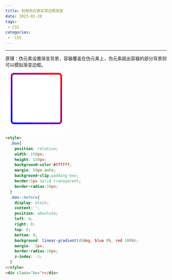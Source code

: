 ```yaml
---
title: 利用伪元素实现边框渐变
date: 2023-03-20
tags:
 - CSS
categories:
 -  CSS
---
```

---
原理：伪元素设置渐变背景，容器覆盖在伪元素上，伪元素超出容器的部分背景则可以模拟渐变边框。  
![图1](../assets/images/border.png)
```html
<style>
  .box{
    position: relative;
    width: 150px;
    height: 150px;
    background-color:#ffffff;
    margin: 50px auto;
    background-clip:padding-box;
    border:5px solid transparent;
    border-radius:10px;
  }
  .box::before{
    display: block;
    content:'';
    position: absolute;
    left: 0;
    right: 0;
    top: 0;
    bottom: 0;
    background: linear-gradient(45deg, blue 0%, red 100%);
    margin: -5px;
    border-radius:10px;
    z-index: -1;
  }
</style>
<div class="box"></div>
```